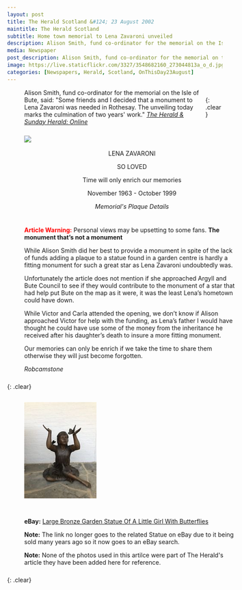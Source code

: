 ```yaml
---
layout: post
title: The Herald Scotland &#124; 23 August 2002
maintitle: The Herald Scotland
subtitle: Home town memorial to Lena Zavaroni unveiled
description: Alison Smith, fund co-ordinator for the memorial on the Isle of Bute, said&#58; "Some friends and I decided that a monument to Lena Zavaroni was needed in Rothesay".
media: Newspaper
post_description: Alison Smith, fund co-ordinator for the memorial on the Isle of Bute, said&#58; "Some friends and I decided that a monument to Lena Zavaroni was needed in Rothesay".
image: https://live.staticflickr.com/3327/3548682160_273044813a_o_d.jpg
categories: [Newspapers, Herald, Scotland, OnThisDay23August]
---
```


<figure class="fig3">
<figcaption>
Alison Smith, fund co-ordinator for the memorial on the Isle of Bute, said: "Some friends and I decided that a monument to Lena Zavaroni was needed in Rothesay. The unveiling today marks the culmination of two years' work."
<cite><a href="http://www.heraldscotland.com/news/11952179.Home_town_memorial_to_Lena_Zavaroni_unveiled">The Herald &amp; Sunday Herald: Online</a></cite>
</figcaption>
</figure>

<br />{: .clear}

<figure class="fig1">
<a href="https://www.flickr.com/photos/38573128@N03/3548682160"><img src="https://live.staticflickr.com/3327/3548682160_273044813a_o.jpg" class="full-width" /></a>
<figcaption style="text-align:center;">
<p>LENA ZAVARONI</p>
<p>SO LOVED</p>
<p>Time will only enrich our memories</p>
<p>November 1963 - October 1999</p>
<cite>Memorial's Plaque Details</cite>
</figcaption>
</figure>

<figure class="fig2">
<figcaption>
<strong style="color:#FF0000;">Article Warning:</strong> Personal views may be upsetting to some fans.
<strong>The monument that’s not a monument</strong>
<p>While Alison Smith did her best to provide a monument in spite of the lack of funds adding a plaque to a statue found in a garden centre is hardly a fitting monument for such a great star as Lena Zavaroni undoubtedly was.</p>
<p>Unfortunately the article does not mention if she approached Argyll and Bute Council to see if they would contribute to the monument of a star that had help put Bute on the map as it were, it was the least Lena’s hometown could have down.</p>
<p>While Victor and Carla attended the opening, we don’t know if Alison approached Victor for help with the funding, as Lena’s father I would have thought he could have use some of the money from the inheritance he received after his daughter’s death to insure a more fitting monument.</p>
<p>Our memories can only be enrich if we take the time to share them otherwise they will just become forgotten.</p>
<cite>Robcamstone</cite>
</figcaption>
</figure>

{: .clear}

<figure class="fig1">
<img src="/assets/images/newspapers/Large-Bronze-Garden-Statue-Little-Girl-With-Butterflies.jpg" class="full-width" />
</figure>

<figure class="fig2">
<figcaption>
<p><strong>eBay:</strong> <a href="https://www.ebay.com/b/Bronze-Statues-Ornaments/29511/bn_7848396">Large Bronze Garden Statue Of A Little Girl With Butterflies</a></p>
<p><strong>Note:</strong> The link no longer goes to the related Statue on eBay due to it being sold many years ago so it now goes to an eBay search.</p>
<strong>Note:</strong> None of the photos used in this artilce were part of The Herald's article they have been added here for reference.
</figcaption>
</figure>

<br />{: .clear}

<style>
.fig1 {float:left; width:49%;}

.fig2 {float:right; width:49%;}

figcaption {float:left; width:100%;}

@media screen and (orientation:portrait) {
.fig1, .fig2 {float:left; width:100%;}
figcaption {float:left; width:100%; margin-bottom: 10px;}
}
</style>
